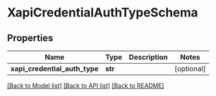 # XapiCredentialAuthTypeSchema

## Properties
Name | Type | Description | Notes
------------ | ------------- | ------------- | -------------
**xapi_credential_auth_type** | **str** |  | [optional] 

[[Back to Model list]](../README.md#documentation-for-models) [[Back to API list]](../README.md#documentation-for-api-endpoints) [[Back to README]](../README.md)

